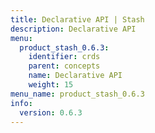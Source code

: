 ```yaml
---
title: Declarative API | Stash
description: Declarative API
menu:
  product_stash_0.6.3:
    identifier: crds
    parent: concepts
    name: Declarative API
    weight: 15
menu_name: product_stash_0.6.3
info:
  version: 0.6.3
---
```


